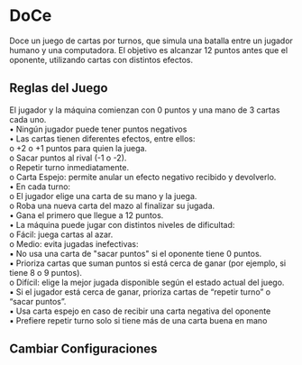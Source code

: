 # DoCe
Doce un juego de cartas por turnos, que simula una
batalla entre un jugador humano y una computadora. El objetivo es alcanzar 12
puntos antes que el oponente, utilizando cartas con distintos efectos. 
## Reglas del Juego
El jugador y la máquina comienzan con 0 puntos y una mano de 3 cartas
cada uno.<br />
•	Ningún jugador puede tener puntos negativos<br />
• Las cartas tienen diferentes efectos, entre ellos:<br />
	o +2 o +1 puntos para quien la juega.<br />
  o Sacar puntos al rival (-1 o -2).<br />
  o Repetir turno inmediatamente.<br />
  o Carta Espejo: permite anular un efecto negativo recibido y devolverlo.<br />
• En cada turno:<br />
  o El jugador elige una carta de su mano y la juega.<br />
  o Roba una nueva carta del mazo al finalizar su jugada.<br />
• Gana el primero que llegue a 12 puntos.<br />
• La máquina puede jugar con distintos niveles de dificultad:<br />
	o Fácil: juega cartas al azar.<br />
	o Medio: evita jugadas inefectivas:<br />
		▪ No usa una carta de "sacar puntos" si el oponente tiene 0
		puntos.<br />
		▪ Prioriza cartas que suman puntos si está cerca de ganar (por
		ejemplo, si tiene 8 o 9 puntos).<br />
	o Difícil: elige la mejor jugada disponible según el estado actual del
	juego.<br />
		▪ Si el jugador está cerca de ganar, prioriza cartas de “repetir
			turno” o “sacar puntos”.<br />
		▪ Usa carta espejo en caso de recibir una carta negativa del
			oponente<br />
		▪ Prefiere repetir turno solo si tiene más de una carta buena
			en mano<br />
## Cambiar Configuraciones
